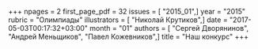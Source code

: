 +++
npages = 2
first_page_pdf = 32
issues = [ "2015_01",]
year = "2015"
rubric = "Олимпиады"
illustrators = [ "Николай Крутиков",]
date = "2017-05-03T00:17:32+03:00"
month = "01"
authors = [ "Сергей Дворянинов", "Андрей Меньщиков", "Павел Кожевников",]
title = "Наш конкурс"
+++
